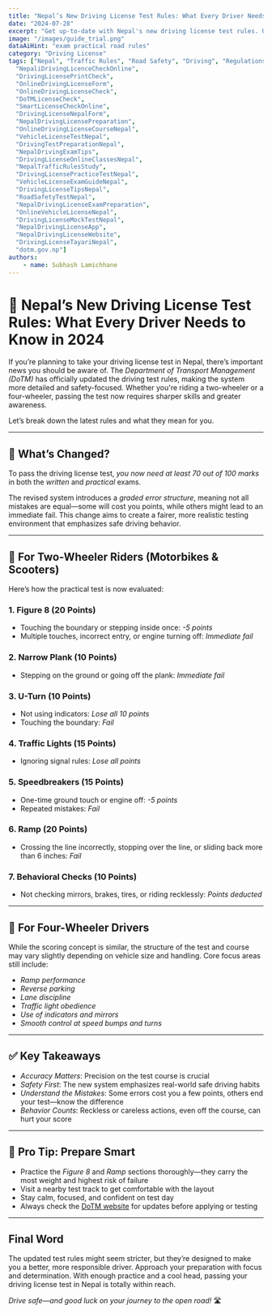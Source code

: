 ```yaml
---
title: "Nepal’s New Driving License Test Rules: What Every Driver Needs to Know in 2024"
date: "2024-07-28"
excerpt: "Get up-to-date with Nepal's new driving license test rules. Understand the scoring system, practical test changes, and essential tips to pass with confidence."
image: "/images/guide_trial.png"
dataAiHint: "exam practical road rules"
category: "Driving License"
tags: ["Nepal", "Traffic Rules", "Road Safety", "Driving", "Regulations", "DrivingLicenseNepalOnlineForm",
  "NepaliDrivingLicenceCheckOnline",
  "DrivingLicensePrintCheck",
  "OnlineDrivingLicenseForm",
  "OnlineDrivingLicenseCheck",
  "DoTMLicenseCheck",
  "SmartLicenseCheckOnline",
  "DrivingLicenseNepalForm",
  "NepalDrivingLicensePreparation",
  "OnlineDrivingLicenseCourseNepal",
  "VehicleLicenseTestNepal",
  "DrivingTestPreparationNepal",
  "NepalDrivingExamTips",
  "DrivingLicenseOnlineClassesNepal",
  "NepalTrafficRulesStudy",
  "DrivingLicensePracticeTestNepal",
  "VehicleLicenseExamGuideNepal",
  "DrivingLicenseTipsNepal",
  "RoadSafetyTestNepal",
  "NepalDrivingLicenseExamPreparation",
  "OnlineVehicleLicenseNepal",
  "DrivingLicenseMockTestNepal",
  "NepalDrivingLicenseApp",
  "NepalDrivingLicenseWebsite",
  "DrivingLicenseTayariNepal",
  "dotm.gov.np"]
authors:
    - name: Subhash Lamichhane
---
```


# 🚗 Nepal’s New Driving License Test Rules: What Every Driver Needs to Know in 2024

If you’re planning to take your driving license test in Nepal, there’s important news you should be aware of. The *Department of Transport Management (DoTM)* has officially updated the driving test rules, making the system more detailed and safety-focused. Whether you're riding a two-wheeler or a four-wheeler, passing the test now requires sharper skills and greater awareness.

Let’s break down the latest rules and what they mean for you.

---

## 📢 What’s Changed?

To pass the driving license test, *you now need at least 70 out of 100 marks* in both the *written* and *practical* exams.

The revised system introduces a *graded error structure*, meaning not all mistakes are equal—some will cost you points, while others might lead to an immediate fail. This change aims to create a fairer, more realistic testing environment that emphasizes safe driving behavior.

---

## 🛵 For Two-Wheeler Riders (Motorbikes & Scooters)

Here’s how the practical test is now evaluated:

### 1. Figure 8 (20 Points)
- Touching the boundary or stepping inside once: *-5 points*
- Multiple touches, incorrect entry, or engine turning off: *Immediate fail*

### 2. Narrow Plank (10 Points)
- Stepping on the ground or going off the plank: *Immediate fail*

### 3. U-Turn (10 Points)
- Not using indicators: *Lose all 10 points*
- Touching the boundary: *Fail*

### 4. Traffic Lights (15 Points)
- Ignoring signal rules: *Lose all points*

### 5. Speedbreakers (15 Points)
- One-time ground touch or engine off: *-5 points*
- Repeated mistakes: *Fail*

### 6. Ramp (20 Points)
- Crossing the line incorrectly, stopping over the line, or sliding back more than 6 inches: *Fail*

### 7. Behavioral Checks (10 Points)
- Not checking mirrors, brakes, tires, or riding recklessly: *Points deducted*

---

## 🚙 For Four-Wheeler Drivers

While the scoring concept is similar, the structure of the test and course may vary slightly depending on vehicle size and handling. Core focus areas still include:

- *Ramp performance*
- *Reverse parking*
- *Lane discipline*
- *Traffic light obedience*
- *Use of indicators and mirrors*
- *Smooth control at speed bumps and turns*

---

## ✅ Key Takeaways

- *Accuracy Matters*: Precision on the test course is crucial  
- *Safety First*: The new system emphasizes real-world safe driving habits  
- *Understand the Mistakes*: Some errors cost you a few points, others end your test—know the difference  
- *Behavior Counts*: Reckless or careless actions, even off the course, can hurt your score  

---

## 🧠 Pro Tip: Prepare Smart

- Practice the *Figure 8* and *Ramp* sections thoroughly—they carry the most weight and highest risk of failure  
- Visit a nearby test track to get comfortable with the layout  
- Stay calm, focused, and confident on test day  
- Always check the [DoTM website](https://www.dotm.gov.np) for updates before applying or testing

---

## Final Word

The updated test rules might seem stricter, but they’re designed to make you a better, more responsible driver. Approach your preparation with focus and determination. With enough practice and a cool head, passing your driving license test in Nepal is totally within reach.

*Drive safe—and good luck on your journey to the open road!* 🛣️
